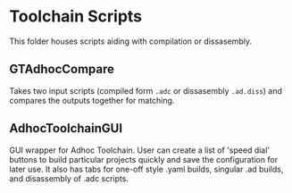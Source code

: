 # Toolchain Scripts

This folder houses scripts aiding with compilation or dissasembly.

## GTAdhocCompare
Takes two input scripts (compiled form `.adc` or dissasembly `.ad.diss`) and compares the outputs together for matching.


## AdhocToolchainGUI
GUI wrapper for Adhoc Toolchain. User can create a list of 'speed dial' buttons to build particular projects quickly and save the configuration for later use.
It also has tabs for one-off style .yaml builds, singular .ad builds, and disassembly of .adc scripts.